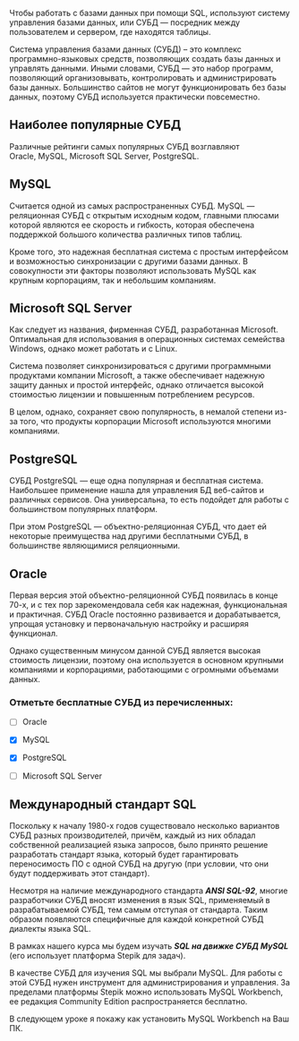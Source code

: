 

Чтобы работать с базами данных при помощи SQL, используют систему управления базами данных, или СУБД — посредник между пользователем и сервером, где находятся таблицы. 

Система управления базами данных (СУБД) – это комплекс программно-языковых средств, позволяющих создать базы данных и управлять данными. Иными словами, СУБД — это набор программ, позволяющий организовывать, контролировать и администрировать базы данных. Большинство сайтов не могут функционировать без базы данных, поэтому СУБД используется практически повсеместно.


## **Наиболее популярные СУБД**

Различные рейтинги самых популярных СУБД возглавляют Oracle, MySQL, Microsoft SQL Server, PostgreSQL.



## MySQL

Считается одной из самых распространенных СУБД. MySQL — реляционная СУБД с открытым исходным кодом, главными плюсами которой являются ее скорость и гибкость, которая обеспечена поддержкой большого количества различных типов таблиц.

Кроме того, это надежная бесплатная система с простым интерфейсом и возможностью синхронизации с другими базами данных. В совокупности эти факторы позволяют использовать MySQL как крупным корпорациям, так и небольшим компаниям.


## **Microsoft SQL Server**

Как следует из названия, фирменная СУБД, разработанная Microsoft. Оптимальная для использования в операционных системах семейства Windows, однако может работать и с Linux.

Система позволяет синхронизироваться с другими программными продуктами компании Microsoft, а также обеспечивает надежную защиту данных и простой интерфейс, однако отличается высокой стоимостью лицензии и повышенным потреблением ресурсов.

В целом, однако, сохраняет свою популярность, в немалой степени из-за того, что продукты корпорации Microsoft используются многими компаниями.


## **PostgreSQL**

СУБД PostgreSQL — еще одна популярная и бесплатная система. Наибольшее применение нашла для управления БД веб-сайтов и различных сервисов. Она универсальна, то есть подойдет для работы с большинством популярных платформ.

При этом PostgreSQL — объектно-реляционная СУБД, что дает ей некоторые преимущества над другими бесплатными СУБД, в большинстве являющимися реляционными.


## **Oracle**

Первая версия этой объектно-реляционной СУБД появилась в конце 70-х, и с тех пор зарекомендовала себя как надежная, функциональная и практичная. СУБД Oracle постоянно развивается и дорабатывается, упрощая установку и первоначальную настройку и расширяя функционал.

Однако существенным минусом данной СУБД является высокая стоимость лицензии, поэтому она используется в основном крупными компаниями и корпорациями, работающими с огромными объемами данных.


### Отметьте бесплатные СУБД из перечисленных:

 -  [ ] Oracle
 -  [x] MySQL
 -  [x] PostgreSQL
 -  [ ] Microsoft SQL Server



## Международный стандарт SQL

Поскольку к началу 1980-х годов существовало несколько вариантов СУБД разных производителей, причём, каждый из них обладал собственной реализацией языка запросов, было принято решение разработать стандарт языка, который будет гарантировать переносимость ПО с одной СУБД на другую (при условии, что они будут поддерживать этот стандарт).

Несмотря на наличие международного стандарта _**ANSI SQL-92**_, многие разработчики СУБД вносят изменения в язык SQL, применяемый в разрабатываемой СУБД, тем самым отступая от стандарта. Таким образом появляются специфичные для каждой конкретной СУБД диалекты языка SQL.

В рамках нашего курса мы будем изучать **_SQL на движке СУБД MySQL_** (его использует платформа Stepik для задач).


В качестве СУБД для изучения SQL мы выбрали MySQL. Для работы с этой СУБД нужен инструмент для администрирования и управления. За пределами платформы Stepik можно использовать MySQL Workbench, ее редакция Community Edition распространяется бесплатно.

В следующем уроке я покажу как установить MySQL Workbench на Ваш ПК.